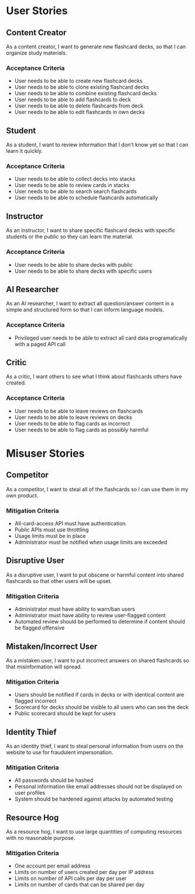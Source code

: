 # User Stories

## Content Creator
As a content creator, I want to generate new flashcard decks, so that I can organize study materials.

### Acceptance Criteria
- User needs to be able to create new flashcard decks
- User needs to be able to clone existing flashcard decks
- User needs to be able to combine existing flashcard decks
- User needs to be able to add flashcards to deck
- User needs to be able to delete flashcards from deck
- User needs to be able to edit flashcards in own decks

## Student
As a student, I want to review information that I don't know yet so that I can learn it quickly.

### Acceptance Criteria
- User needs to be able to collect decks into stacks
- User needs to be able to review cards in stacks
- User needs to be able to search search flashcards
- User needs to be able to schedule flashcards automatically

## Instructor
As an instructor, I want to share specific flashcard decks with specific students or the public so they can learn the material.

### Acceptance Criteria
- User needs to be able to share decks with public
- User needs to be able to share decks with specific users

## AI Researcher
As an AI researcher, I want to extract all question/answer content in a simple and structured form so that I can inform language models.

### Acceptance Criteria
- Privileged user needs to be able to extract all card data programatically with a paged API call

## Critic
As a critic, I want others to see what I think about flashcards others have created.

### Acceptance Criteria

- User needs to be able to leave reviews on flashcards
- User needs to be able to leave reviews on decks
- User needs to be able to flag cards as incorrect
- User needs to be able to flag cards as possibly harmful 

# Misuser Stories

## Competitor
As a competitor, I want to steal all of the flashcards so I can use them in my own product.

### Mitigation Criteria
- All-card-access API must have authentication.
- Public APIs must use throttling
- Usage limits must be in place
- Administrator must be notified when usage limits are exceeded

## Disruptive User
As a disruptive user, I want to put obscene or harmful content into shared flashcards so that other users will be upset.

### Mitigation Criteria
- Administrator must have ability to warn/ban users
- Administrator must have ability to review user-flagged content
- Automated review should be performed to determine if content should be flagged offensive

## Mistaken/Incorrect User
As a mistaken user, I want to put incorrect answers on shared flashcards so that misinformation will spread.

### Mitigation Criteria
- Users should be notified if cards in decks or with identical content are flagged incorrect
- Scorecard for decks should be visible to all users who can see the deck
- Public scorecard should be kept for users


## Identity Thief
As an identity thief, I want to steal personal information from users on the website to use for fraudulent impersonation.

### Mitigation Criteria
- All passwords should be hashed
- Personal information like email addresses should not be displayed on user profiles
- System should be hardened against attacks by automated testing

## Resource Hog
As a resource hog, I want to use large quantities of computing resources with no reasonable purpose.

### Mitigation Criteria
- One account per email address
- Limits on number of users created per day per IP address
- Limits on number of API calls per day per user
- Limits on number of cards that can be shared per day




